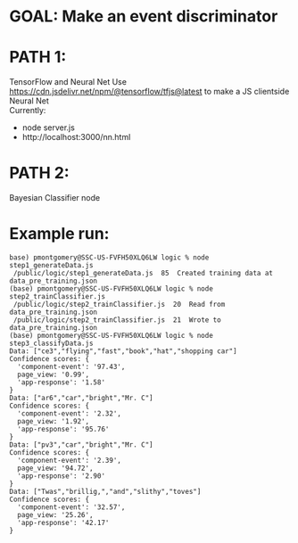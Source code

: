 # GOAL: Make an event discriminator

# PATH 1: 
TensorFlow and Neural Net
Use https://cdn.jsdelivr.net/npm/@tensorflow/tfjs@latest to make a JS clientside Neural Net   
Currently: 
  - node server.js 
  - http://localhost:3000/nn.html
  
# PATH 2: 
Bayesian Classifier 
node 


# Example run: 
```
base) pmontgomery@SSC-US-FVFH50XLQ6LW logic % node step1_generateData.js 
 /public/logic/step1_generateData.js  85  Created training data at data_pre_training.json
(base) pmontgomery@SSC-US-FVFH50XLQ6LW logic % node step2_trainClassifier.js 
 /public/logic/step2_trainClassifier.js  20  Read from data_pre_training.json
 /public/logic/step2_trainClassifier.js  21  Wrote to data_pre_training.json
(base) pmontgomery@SSC-US-FVFH50XLQ6LW logic % node step3_classifyData.js 
Data: ["ce3","flying","fast","book","hat","shopping car"]
Confidence scores: {
  'component-event': '97.43',
  page_view: '0.99',
  'app-response': '1.58'
}
Data: ["ar6","car","bright","Mr. C"]
Confidence scores: {
  'component-event': '2.32',
  page_view: '1.92',
  'app-response': '95.76'
}
Data: ["pv3","car","bright","Mr. C"]
Confidence scores: {
  'component-event': '2.39',
  page_view: '94.72',
  'app-response': '2.90'
}
Data: ["Twas","brillig,","and","slithy","toves"]
Confidence scores: {
  'component-event': '32.57',
  page_view: '25.26',
  'app-response': '42.17'
}
```